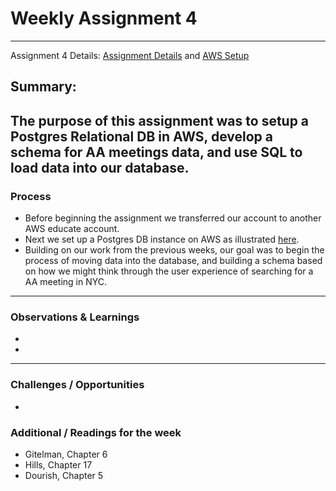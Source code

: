 # Weekly Assignment 4 
---
Assignment 4 Details: [Assignment Details](https://github.com/leeallennyc/data-structures-fall-2020/blob/master/week4_assignment.md) and [AWS Setup](https://github.com/leeallennyc/data-structures-fall-2020/blob/master/week4_postgresdb.md)  

## Summary:
The purpose of this assignment was to setup a Postgres Relational DB in AWS, develop a schema for AA meetings data, and use SQL to load data into our database. 
--- 
### Process
* Before beginning the assignment we transferred our account to another AWS educate account.
* Next we set up a Postgres DB instance on AWS as illustrated [here](https://github.com/leeallennyc/data-structures-fall-2020/blob/master/week4/weekly_assignment_04_documentatiton.md). 
* Building on our work from the previous weeks, our goal was to begin the process of moving data into the database, and building a schema based on how we might think through the user experience of searching for a AA meeting in NYC. 

--- 
### Observations & Learnings
* 
* 
---
### Challenges / Opportunities
*    

### Additional / Readings for the week
* Gitelman, Chapter 6
* Hills, Chapter 17
* Dourish, Chapter 5
